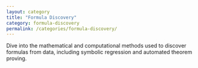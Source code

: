 ```yaml
---
layout: category
title: "Formula Discovery"
category: formula-discovery
permalink: /categories/formula-discovery/
---
```

Dive into the mathematical and computational methods used to discover formulas from data, including symbolic regression and automated theorem proving.